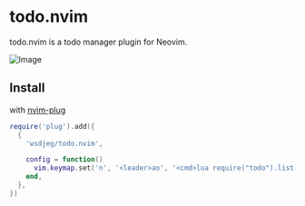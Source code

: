 # todo.nvim

todo.nvim is a todo manager plugin for Neovim.

![Image](https://github.com/user-attachments/assets/871ca7f3-7cae-4f24-ad39-77b7db2de934)

## Install

with [nvim-plug](https://github.com/wsdjeg/nvim-plug)

```lua
require('plug').add({
  {
    'wsdjeg/todo.nvim',

    config = function()
      vim.keymap.set('n', '<leader>ao', '<cmd>lua require("todo").list()<cr>', { silent = true })
    end,
  },
})
```
